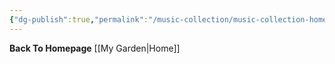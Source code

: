 ```yaml
---
{"dg-publish":true,"permalink":"/music-collection/music-collection-homepage/"}
---
```


**Back To Homepage**
[[My Garden\|Home]]
